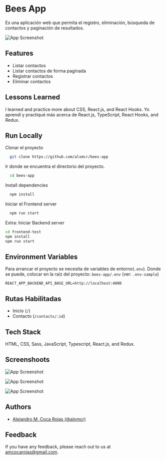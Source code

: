 
# Bees App

Es una aplicación web que permita el registro, eliminación, búsqueda de contactos y paginación de resultados.

![App Screenshot](https://res.cloudinary.com/images-alex-projects/image/upload/v1635231627/Portfolio/bees-app/screenshots/desktop-version_b9coor.png)

## Features

- Listar contactos
- Listar contactos de forma paginada
- Registrar contactos
- Eliminar contactos
  
## Lessons Learned

I learned and practice more about CSS, React.js, and React Hooks.
Yo aprendí y practiqué más acerca de React.js, TypeScript, React Hooks, and Redux.

  
## Run Locally

Clonar el proyecto

```bash
  git clone https://github.com/alxmcr/bees-app
```

Ir donde se encuentra el directorio del proyecto.

```bash
  cd bees-app
```

Install dependencies

```bash
  npm install
```

Iniciar el Frontend server

```bash
  npm run start
```

Extra: Iniciar Backend server

```bash
cd frontend-test
npm install
npm run start
```
 
## Environment Variables

Para arrancar el proyecto se necesita de variables de entorno(`.env`). Donde se puede, colocar en la raíz del proyecto: `bees-app/.env` (ver: `.env-sample`)

```
REACT_APP_BACKEND_API_BASE_URL=http://localhost:4000
```

## Rutas Habilitadas

- Inicio (`/`)
- Contacto (`/contacts/:id`)
  
## Tech Stack

HTML, CSS, Sass, JavaScript, Typescript, React.js, and Redux.

## Screenshoots

![App Screenshot](https://res.cloudinary.com/images-alex-projects/image/upload/v1635231627/Portfolio/bees-app/screenshots/desktop-version_b9coor.png)

![App Screenshot](https://res.cloudinary.com/images-alex-projects/image/upload/v1635231627/Portfolio/bees-app/screenshots/mobile-version_bkm85c.png)

![App Screenshot](https://res.cloudinary.com/images-alex-projects/image/upload/v1635231627/Portfolio/bees-app/screenshots/mobile-version-remove_hrnfbs.png)
  
## Authors

- [Alejandro M. Coca Rojas (@alxmcr)](https://www.github.com/alxmcr)
  
## Feedback

If you have any feedback, please reach out to us at amcocarojas@gmail.com.

  